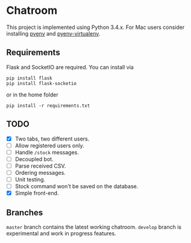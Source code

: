 # Chatroom

This project is implemented using Python 3.4.x. For Mac users consider installing [pyenv](https://github.com/pyenv/pyenv) and [pyenv-virtualenv](https://github.com/pyenv/pyenv-virtualenv).

## Requirements
Flask and SocketIO are required. You can install via
```
pip install flask
pip install flask-socketio
```
or in the home folder
```
pip install -r requirements.txt
```

## TODO
- [x] Two tabs, two different users.
- [ ] Allow registered users only.
- [ ] Handle `/stock` messages.
- [ ] Decoupled bot.
- [ ] Parse received CSV.
- [ ] Ordering messages.
- [ ] Unit testing.
- [ ] Stock command won't be saved on the database.
- [x] Simple front-end.

## Branches
`master` branch contains the latest working chatroom. `develop` branch is experimental and work in progress features.